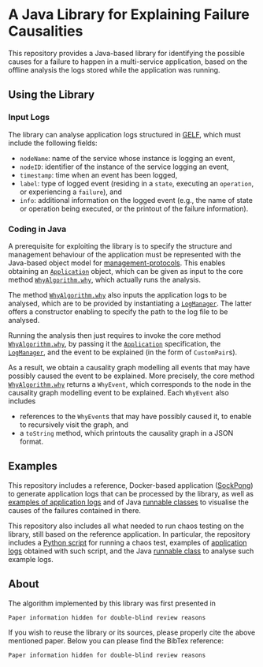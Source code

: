 # A Java Library for Explaining Failure Causalities
This repository provides a Java-based library for identifying the possible causes for a failure to happen in a multi-service application, based on the offline analysis the logs stored while the application was running.

## Using the Library

### Input Logs
The library can analyse application logs structured in [GELF](https://docs.graylog.org/), which must include the following fields:

* `nodeName`: name of the service whose instance is logging an event,
* `nodeID`: identifier of the instance of the service logging an event,
* `timestamp`: time when an event has been logged, 
* `label`: type of logged event (residing in a `state`, executing an `operation`, or experiencing a `failure`), and 
* `info`: additional information on the logged event (e.g., the name of state or operation being executed, or the printout of the failure information).

### Coding in Java 

A prerequisite for exploiting the library is to specify the structure and management behaviour of the application must be represented with the Java-based object model for [management-protocols](https://github.com/di-unipi-socc/management-protocols).
This enables obtaining an [`Application`](https://github.com/di-unipi-socc/management-protocols/blob/master/replica-aware-mprot/src/main/java/mprot/core/model/Application.java) object, which can be given as input to the core method [`WhyAlgorithm.why`](https://github.com/di-unipi-socc/failure-causalities/blob/ed6b2b8d348ed7fb13565230a4e570f7feb6e2ee/src/main/java/canalyzer/algorithm/WhyAlgorithm.java#L29), which actually runs the analysis.

The method [`WhyAlgorithm.why`](https://github.com/di-unipi-socc/failure-causalities/blob/ed6b2b8d348ed7fb13565230a4e570f7feb6e2ee/src/main/java/canalyzer/algorithm/WhyAlgorithm.java#L29) also inputs the application logs to be analysed, which are to be provided by instantiating a [`LogManager`](https://github.com/di-unipi-socc/failure-causalities/blob/main/src/main/java/canalyzer/utilities/log/LogManager.java). The latter offers a constructor enabling to specify the path to the log file to be analysed.

Running the analysis then just requires to invoke the core method [`WhyAlgorithm.why`](https://github.com/di-unipi-socc/failure-causalities/blob/ed6b2b8d348ed7fb13565230a4e570f7feb6e2ee/src/main/java/canalyzer/algorithm/WhyAlgorithm.java#L29), by passing it the [`Application`](https://github.com/di-unipi-socc/management-protocols/blob/master/replica-aware-mprot/src/main/java/mprot/core/model/Application.java) specification, the [`LogManager`](https://github.com/di-unipi-socc/failure-causalities/blob/main/src/main/java/canalyzer/utilities/log/LogManager.java), and the event to be explained (in the form of `CustomPair`s).

As a result, we obtain a causality graph modelling all events that may have possibly caused the event to be explained. More precisely, the core method [`WhyAlgorithm.why`](https://github.com/di-unipi-socc/failure-causalities/blob/ed6b2b8d348ed7fb13565230a4e570f7feb6e2ee/src/main/java/canalyzer/algorithm/WhyAlgorithm.java#L29) returns a `WhyEvent`, which corresponds to the node in the causality graph modelling event to be explained. Each `WhyEvent` also includes 
* references to the `WhyEvent`s that may have possibly caused it, to enable to recursively visit the graph, and
* a `toString` method, which printouts the causality graph in a JSON format.

## Examples
This repository includes a reference, Docker-based application ([SockPong](https://github.com/di-unipi-socc/failure-causalities/blob/main/data/docker-composeSockPong.yml)) to generate application logs that can be processed by the library, as well as [examples of application logs](https://github.com/di-unipi-socc/failure-causalities/tree/main/data/examples/sockPongLog) and of Java [runnable classes](https://github.com/di-unipi-socc/failure-causalities/tree/main/src/test/java/sockPong/test/classicTest) to visualise the causes of the failures contained in there.

This repository also includes all what needed to run chaos testing on the library, still based on the reference application. In particular, the repository includes a [Python script](https://github.com/di-unipi-socc/failure-causalities/blob/main/data/examples/chaosTesting/monkey/chaos.py) for running a chaos test, examples of [application logs](https://github.com/di-unipi-socc/failure-causalities/tree/main/data/examples/chaosTesting/chaosLog) obtained with such script, and the Java [runnable class](https://github.com/di-unipi-socc/failure-causalities/tree/main/src/test/java/sockPong/test/chaos) to analyse such example logs.

## About 
The algorithm implemented by this library was first presented in 
```
Paper information hidden for double-blind review reasons
```
If you wish to reuse the library or its sources, please properly cite the above mentioned paper. Below you can please find the BibTex reference:
```
Paper information hidden for double-blind review reasons
```

